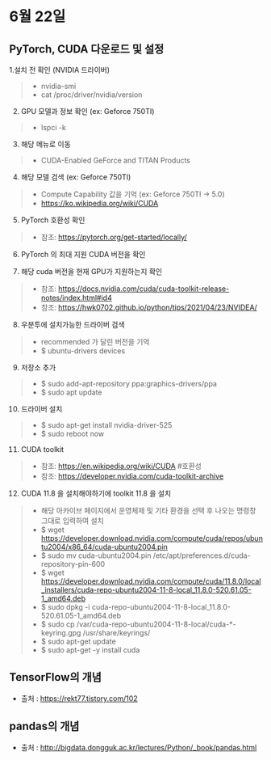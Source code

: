 # 6월 22일

## PyTorch, CUDA 다운로드 및 설정
1.설치 전 확인 (NVIDIA 드라이버)
> - nvidia-smi
> - cat /proc/driver/nvidia/version

2. GPU 모델과 정보 확인 (ex: Geforce 750TI)
> - lspci -k

3. 해당 메뉴로 이동
> - CUDA-Enabled GeForce and TITAN Products

4. 해당 모델 검색 (ex: Geforce 750TI)
> - Compute Capability 값을 기억 (ex: Geforce 750TI -> 5.0)
> - https://ko.wikipedia.org/wiki/CUDA

5. PyTorch 호환성 확인
> - 참조: https://pytorch.org/get-started/locally/

6. PyTorch 의 최대 지원 CUDA 버전을 확인

7. 해당 cuda 버전을 현재 GPU가 지원하는지 확인
> - 참조: https://docs.nvidia.com/cuda/cuda-toolkit-release-notes/index.html#id4
> - 참조: https://hwk0702.github.io/python/tips/2021/04/23/NVIDEA/

8. 우분투에 설치가능한 드라이버 검색
> - recommended 가 달린 버전을 기억
> - $ ubuntu-drivers devices

9. 저장소 추가
> - $ sudo add-apt-repository ppa:graphics-drivers/ppa
> - $ sudo apt update

10. 드라이버 설치
> - $ sudo apt-get install nvidia-driver-525
> - $ sudo reboot now

11. CUDA toolkit
> - 참조: https://en.wikipedia.org/wiki/CUDA   #호환성
> - 참조: https://developer.nvidia.com/cuda-toolkit-archive

12. CUDA 11.8 을 설치해야하기에 toolkit 11.8 을 설치
> - 해당 아카이브 페이지에서 운영체제 및 기타 환경을 선택 후 나오는 명령창 그대로 입력하여 설치
> - $ wget https://developer.download.nvidia.com/compute/cuda/repos/ubuntu2004/x86_64/cuda-ubuntu2004.pin
> - $ sudo mv cuda-ubuntu2004.pin /etc/apt/preferences.d/cuda-repository-pin-600
> - $ wget https://developer.download.nvidia.com/compute/cuda/11.8.0/local_installers/cuda-repo-ubuntu2004-11-8-local_11.8.0-520.61.05-1_amd64.deb
> - $ sudo dpkg -i cuda-repo-ubuntu2004-11-8-local_11.8.0-520.61.05-1_amd64.deb
> - $ sudo cp /var/cuda-repo-ubuntu2004-11-8-local/cuda-*-keyring.gpg /usr/share/keyrings/
> - $ sudo apt-get update
> - $ sudo apt-get -y install cuda

## TensorFlow의 개념
- 출처 : https://rekt77.tistory.com/102

## pandas의 개념
- 출처 : http://bigdata.dongguk.ac.kr/lectures/Python/_book/pandas.html


